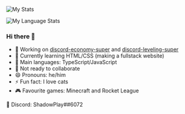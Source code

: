 ![My Stats](https://github-readme-stats-anuraghazra1.vercel.app/api?username=shadowplay1&show_icons=true&include_all_commits=true&theme=dark&count_private=true)

![My Language Stats](https://github-readme-stats-anuraghazra1.vercel.app/api/top-langs/?username=shadowplay1&layout=compact&theme=dark&count_private=true)

### Hi there 👋

- 🔭 Working on [discord-economy-super](https://github.com/shadowplay1/discord-economy-super) and [discord-leveling-super](https://github.com/shadowplay1/discord-leveling-super)
- 🌱 Currently learning HTML/CSS (making a fullstack website)
- 🤔 Main languages: TypeScript/JavaScript
- 👯 Not ready to collaborate
- 😄 Pronouns: he/him
- ⚡ Fun fact: I love cats
- 🎮 Favourite games: Minecraft and Rocket League

💬 Discord: ShadowPlay##6072
